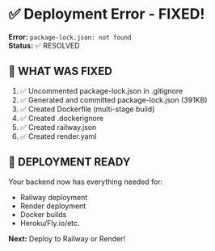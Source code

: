 # ✅ Deployment Error - FIXED!

**Error:** `package-lock.json: not found`  
**Status:** ✅ RESOLVED

## 🔧 WHAT WAS FIXED

1. ✅ Uncommented package-lock.json in .gitignore
2. ✅ Generated and committed package-lock.json (391KB)
3. ✅ Created Dockerfile (multi-stage build)
4. ✅ Created .dockerignore
5. ✅ Created railway.json
6. ✅ Created render.yaml

## 🚀 DEPLOYMENT READY

Your backend now has everything needed for:
- Railway deployment
- Render deployment
- Docker builds
- Heroku/Fly.io/etc.

**Next:** Deploy to Railway or Render!
